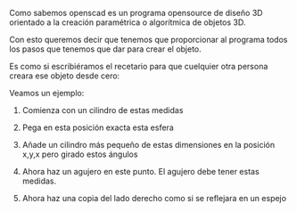 Como sabemos openscad es un programa opensource de diseño 3D orientado a la creación paramétrica o algorítmica de objetos 3D.

Con esto queremos decir que tenemos que proporcionar al programa todos los pasos que tenemos que dar para crear el objeto.

Es como si escribiéramos el recetario para que cuelquier otra persona creara ese objeto desde cero:

Veamos un ejemplo:

1. Comienza con un cilindro de estas medidas

2. Pega en esta posición exacta esta esfera

3. Añade un cilindro más pequeño de estas dimensiones en la posición x,y,x pero girado estos ángulos

4. Ahora haz un agujero en este punto. El agujero debe tener estas medidas.

5. Ahora haz una copia del lado derecho como si se reflejara en un espejo
